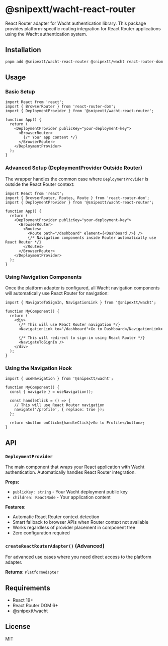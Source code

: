 # @snipextt/wacht-react-router

React Router adapter for Wacht authentication library. This package provides platform-specific routing integration for React Router applications using the Wacht authentication system.

## Installation

```bash
pnpm add @snipextt/wacht-react-router @snipextt/wacht react-router-dom
```

## Usage

### Basic Setup

```tsx
import React from 'react';
import { BrowserRouter } from 'react-router-dom';
import { DeploymentProvider } from '@snipextt/wacht-react-router';

function App() {
  return (
    <DeploymentProvider publicKey="your-deployment-key">
      <BrowserRouter>
        {/* Your app content */}
      </BrowserRouter>
    </DeploymentProvider>
  );
}
```

### Advanced Setup (DeploymentProvider Outside Router)

The wrapper handles the common case where `DeploymentProvider` is outside the React Router context:

```tsx
import React from 'react';
import { BrowserRouter, Routes, Route } from 'react-router-dom';
import { DeploymentProvider } from '@snipextt/wacht-react-router';

function App() {
  return (
    <DeploymentProvider publicKey="your-deployment-key">
      <BrowserRouter>
        <Routes>
          <Route path="/dashboard" element={<Dashboard />} />
          {/* Navigation components inside Router automatically use React Router */}
        </Routes>
      </BrowserRouter>
    </DeploymentProvider>
  );
}
```

### Using Navigation Components

Once the platform adapter is configured, all Wacht navigation components will automatically use React Router for navigation:

```tsx
import { NavigateToSignIn, NavigationLink } from '@snipextt/wacht';

function MyComponent() {
  return (
    <div>
      {/* This will use React Router navigation */}
      <NavigationLink to="/dashboard">Go to Dashboard</NavigationLink>
      
      {/* This will redirect to sign-in using React Router */}
      <NavigateToSignIn />
    </div>
  );
}
```

### Using the Navigation Hook

```tsx
import { useNavigation } from '@snipextt/wacht';

function MyComponent() {
  const { navigate } = useNavigation();

  const handleClick = () => {
    // This will use React Router navigation
    navigate('/profile', { replace: true });
  };

  return <button onClick={handleClick}>Go to Profile</button>;
}
```

## API

### `DeploymentProvider`

The main component that wraps your React application with Wacht authentication. Automatically handles React Router integration.

**Props:**
- `publicKey: string` - Your Wacht deployment public key
- `children: ReactNode` - Your application content

**Features:**
- Automatic React Router context detection
- Smart fallback to browser APIs when Router context not available
- Works regardless of provider placement in component tree
- Zero configuration required

### `createReactRouterAdapter()` (Advanced)

For advanced use cases where you need direct access to the platform adapter.

**Returns:** `PlatformAdapter`

## Requirements

- React 19+
- React Router DOM 6+
- @snipextt/wacht

## License

MIT
